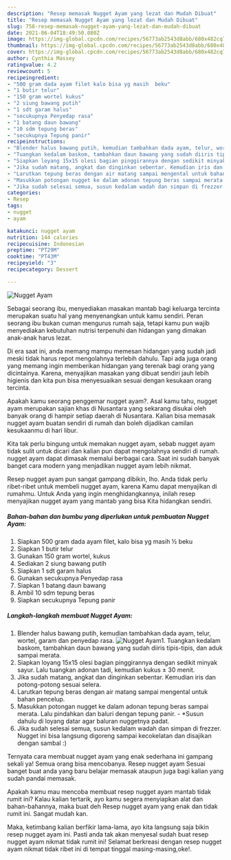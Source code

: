 ```yaml
---
description: "Resep memasak Nugget Ayam yang lezat dan Mudah Dibuat"
title: "Resep memasak Nugget Ayam yang lezat dan Mudah Dibuat"
slug: 758-resep-memasak-nugget-ayam-yang-lezat-dan-mudah-dibuat
date: 2021-06-04T18:49:50.080Z
image: https://img-global.cpcdn.com/recipes/56773ab2543d8abb/680x482cq70/nugget-ayam-foto-resep-utama.jpg
thumbnail: https://img-global.cpcdn.com/recipes/56773ab2543d8abb/680x482cq70/nugget-ayam-foto-resep-utama.jpg
cover: https://img-global.cpcdn.com/recipes/56773ab2543d8abb/680x482cq70/nugget-ayam-foto-resep-utama.jpg
author: Cynthia Massey
ratingvalue: 4.2
reviewcount: 5
recipeingredient:
- "500 gram dada ayam filet kalo bisa yg masih  beku"
- "1 butir telur"
- "150 gram wortel kukus"
- "2 siung bawang putih"
- "1 sdt garam halus"
- "secukupnya Penyedap rasa"
- "1 batang daun bawang"
- "10 sdm tepung beras"
- "secukupnya Tepung panir"
recipeinstructions:
- "Blender halus bawang putih, kemudian tambahkan dada ayam, telur, wortel, garam dan penyedap rasa."
- "Tuangkan kedalam baskom, tambahkan daun bawang yang sudah diiris tipis-tipis, dan aduk sampai merata."
- "Siapkan loyang 15x15 olesi bagian pinggirannya dengan sedikit minyak sayur. Lalu tuangkan adonan tadi, kemudian kukus ± 30 menit."
- "Jika sudah matang, angkat dan dinginkan sebentar. Kemudian iris dan potong-potong sesuai selera."
- "Larutkan tepung beras dengan air matang sampai mengental untuk bahan pencelup."
- "Masukkan potongan nugget ke dalam adonan tepung beras sampai merata. Lalu pindahkan dan baluri dengan tepung panir. *Susun dahulu di loyang datar agar baluran nuggetnya padat."
- "Jika sudah selesai semua, susun kedalam wadah dan simpan di frezzer. Nugget ini bisa langsung digoreng sampai kecokelatan dan disajikan dengan sambal :)"
categories:
- Resep
tags:
- nugget
- ayam

katakunci: nugget ayam 
nutrition: 144 calories
recipecuisine: Indonesian
preptime: "PT29M"
cooktime: "PT43M"
recipeyield: "3"
recipecategory: Dessert

---
```



![Nugget Ayam](https://img-global.cpcdn.com/recipes/56773ab2543d8abb/680x482cq70/nugget-ayam-foto-resep-utama.jpg)

Sebagai seorang ibu, menyediakan masakan mantab bagi keluarga tercinta merupakan suatu hal yang menyenangkan untuk kamu sendiri. Peran seorang ibu bukan cuman mengurus rumah saja, tetapi kamu pun wajib menyediakan kebutuhan nutrisi terpenuhi dan hidangan yang dimakan anak-anak harus lezat.

Di era  saat ini, anda memang mampu memesan hidangan yang sudah jadi meski tidak harus repot mengolahnya terlebih dahulu. Tapi ada juga orang yang memang ingin memberikan hidangan yang terenak bagi orang yang dicintainya. Karena, menyajikan masakan yang dibuat sendiri jauh lebih higienis dan kita pun bisa menyesuaikan sesuai dengan kesukaan orang tercinta. 



Apakah kamu seorang penggemar nugget ayam?. Asal kamu tahu, nugget ayam merupakan sajian khas di Nusantara yang sekarang disukai oleh banyak orang di hampir setiap daerah di Nusantara. Kalian bisa memasak nugget ayam buatan sendiri di rumah dan boleh dijadikan camilan kesukaanmu di hari libur.

Kita tak perlu bingung untuk memakan nugget ayam, sebab nugget ayam tidak sulit untuk dicari dan kalian pun dapat mengolahnya sendiri di rumah. nugget ayam dapat dimasak memalui berbagai cara. Saat ini sudah banyak banget cara modern yang menjadikan nugget ayam lebih nikmat.

Resep nugget ayam pun sangat gampang dibikin, lho. Anda tidak perlu ribet-ribet untuk membeli nugget ayam, karena Kamu dapat menyajikan di rumahmu. Untuk Anda yang ingin menghidangkannya, inilah resep menyajikan nugget ayam yang mantab yang bisa Kita hidangkan sendiri.

<!--inarticleads1-->

##### Bahan-bahan dan bumbu yang diperlukan untuk pembuatan Nugget Ayam:

1. Siapkan 500 gram dada ayam filet, kalo bisa yg masih ½ beku
1. Siapkan 1 butir telur
1. Gunakan 150 gram wortel, kukus
1. Sediakan 2 siung bawang putih
1. Siapkan 1 sdt garam halus
1. Gunakan secukupnya Penyedap rasa
1. Siapkan 1 batang daun bawang
1. Ambil 10 sdm tepung beras
1. Siapkan secukupnya Tepung panir




<!--inarticleads2-->

##### Langkah-langkah membuat Nugget Ayam:

1. Blender halus bawang putih, kemudian tambahkan dada ayam, telur, wortel, garam dan penyedap rasa.
<img src="https://img-global.cpcdn.com/steps/73fadabb4ef86e3e/160x128cq70/nugget-ayam-langkah-memasak-1-foto.jpg" alt="Nugget Ayam">1. Tuangkan kedalam baskom, tambahkan daun bawang yang sudah diiris tipis-tipis, dan aduk sampai merata.
1. Siapkan loyang 15x15 olesi bagian pinggirannya dengan sedikit minyak sayur. Lalu tuangkan adonan tadi, kemudian kukus ± 30 menit.
1. Jika sudah matang, angkat dan dinginkan sebentar. Kemudian iris dan potong-potong sesuai selera.
1. Larutkan tepung beras dengan air matang sampai mengental untuk bahan pencelup.
1. Masukkan potongan nugget ke dalam adonan tepung beras sampai merata. Lalu pindahkan dan baluri dengan tepung panir. - *Susun dahulu di loyang datar agar baluran nuggetnya padat.
1. Jika sudah selesai semua, susun kedalam wadah dan simpan di frezzer. Nugget ini bisa langsung digoreng sampai kecokelatan dan disajikan dengan sambal :)




Ternyata cara membuat nugget ayam yang enak sederhana ini gampang sekali ya! Semua orang bisa mencobanya. Resep nugget ayam Sesuai banget buat anda yang baru belajar memasak ataupun juga bagi kalian yang sudah pandai memasak.

Apakah kamu mau mencoba membuat resep nugget ayam mantab tidak rumit ini? Kalau kalian tertarik, ayo kamu segera menyiapkan alat dan bahan-bahannya, maka buat deh Resep nugget ayam yang enak dan tidak rumit ini. Sangat mudah kan. 

Maka, ketimbang kalian berfikir lama-lama, ayo kita langsung saja bikin resep nugget ayam ini. Pasti anda tak akan menyesal sudah buat resep nugget ayam nikmat tidak rumit ini! Selamat berkreasi dengan resep nugget ayam nikmat tidak ribet ini di tempat tinggal masing-masing,oke!.


